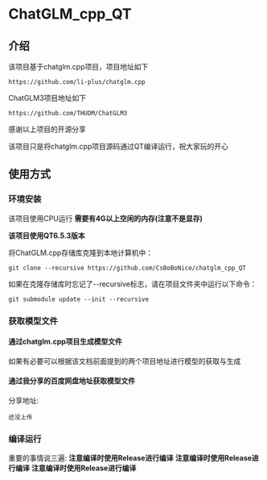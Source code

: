 




# ChatGLM_cpp_QT

## 介绍

该项目基于chatglm.cpp项目，项目地址如下
```
https://github.com/li-plus/chatglm.cpp
```

ChatGLM3项目地址如下
```
https://github.com/THUDM/ChatGLM3
```

感谢以上项目的开源分享


该项目只是将chatglm.cpp项目源码通过QT编译运行，祝大家玩的开心

## 使用方式

### 环境安装

该项目使用CPU运行
**需要有4G以上空闲的内存(注意不是显存)**

**该项目使用QT6.5.3版本**

将ChatGLM.cpp存储库克隆到本地计算机中：

```
git clone --recursive https://github.com/CsBoBoNice/chatglm_cpp_QT
```

如果在克隆存储库时忘记了--recursive标志，请在项目文件夹中运行以下命令：

```
git submodule update --init --recursive
```





### 获取模型文件

#### 通过chatglm.cpp项目生成模型文件

如果有必要可以根据该文档前面提到的两个项目地址进行模型的获取与生成

#### 通过我分享的百度网盘地址获取模型文件

分享地址:

```
还没上传
```


### 编译运行

重要的事情说三遍:
**注意编译时使用Release进行编译**
**注意编译时使用Release进行编译**
**注意编译时使用Release进行编译**




